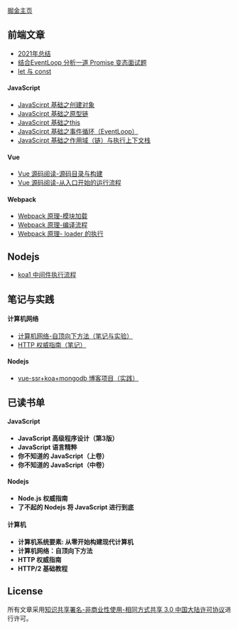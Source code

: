 
[掘金主页](https://juejin.cn/user/1943592290229719/posts)

## 前端文章

* [2021年总结](https://github.com/liutao2428118/blog/blob/main/article/2021%E5%B9%B4%E7%BB%88%E6%80%BB%E7%BB%93.md)
* [结合EventLoop 分析一道 Promise 变态面试题](https://github.com/liutao2428118/blog/blob/main/article/%E7%BB%93%E5%90%88EventLoop%E5%88%86%E6%9E%90%E4%B8%80%E9%81%93Promise%E5%8F%98%E6%80%81%E9%9D%A2%E8%AF%95%E9%A2%98.md)
* [let 与 const](https://github.com/liutao2428118/blog/blob/main/article/let%E4%B8%8Econst.md)

#### JavaScript
* [JavaScirpt 基础之创建对象](https://github.com/liutao2428118/blog/blob/main/article/JavaScirpt%E5%9F%BA%E7%A1%80%E4%B9%8B%E5%88%9B%E5%BB%BA%E5%AF%B9%E8%B1%A1.md)
* [JavaScirpt 基础之原型链](https://github.com/liutao2428118/blog/blob/main/article/JavaScirpt%E5%9F%BA%E7%A1%80%E4%B9%8B%E5%8E%9F%E5%9E%8B%E9%93%BE.md)
* [JavaScirpt 基础之this](https://github.com/liutao2428118/blog/blob/main/article/JavaScirpt%E5%9F%BA%E7%A1%80%E4%B9%8Bthis.md)
* [JavaScirpt 基础之事件循环（EventLoop）](https://github.com/liutao2428118/blog/blob/main/article/%E4%BA%8B%E4%BB%B6%E5%BE%AA%E7%8E%AF%EF%BC%88EventLoop%EF%BC%89.md)
* [JavaScirpt 基础之作用域（链）与执行上下文栈](https://github.com/liutao2428118/blog/blob/main/article/JavaScirpt%E5%9F%BA%E7%A1%80%E4%B9%8B%E4%BD%9C%E7%94%A8%E5%9F%9F%EF%BC%88%E9%93%BE%EF%BC%89%E4%B8%8E%E6%89%A7%E8%A1%8C%E4%B8%8A%E4%B8%8B%E6%96%87%E6%A0%88.md)
#### Vue
* [Vue 源码阅读-源码目录与构建](https://github.com/liutao2428118/blog/blob/main/article/Vue%E6%BA%90%E7%A0%81%E9%98%85%E8%AF%BB-%E6%BA%90%E7%A0%81%E7%9B%AE%E5%BD%95%E4%B8%8E%E6%9E%84%E5%BB%BA.md)
* [Vue 源码阅读-从入口开始的运行流程](https://github.com/liutao2428118/blog/blob/main/article/Vue%E6%BA%90%E7%A0%81%E9%98%85%E8%AF%BB-%E4%BB%8E%E5%85%A5%E5%8F%A3%E5%BC%80%E5%A7%8B%E7%9A%84%E8%BF%90%E8%A1%8C%E6%B5%81%E7%A8%8B.md)
#### Webpack
* [Webpack 原理-模块加载](https://github.com/liutao2428118/blog/blob/main/article/webpack%E5%8E%9F%E7%90%86-%E6%A8%A1%E5%9D%97%E5%8A%A0%E8%BD%BD.md)
* [Webpack 原理-编译流程](https://github.com/liutao2428118/blog/blob/main/article/webpack%E5%8E%9F%E7%90%86-%E7%BC%96%E8%AF%91%E6%B5%81%E7%A8%8B.md)
* [Webpack 原理- loader 的执行](https://github.com/liutao2428118/blog/blob/main/article/webpack%E5%8E%9F%E7%90%86-loader%E7%9A%84%E6%89%A7%E8%A1%8C.md)

## Nodejs
* [koa1 中间件执行流程](https://github.com/liutao2428118/blog/blob/main/article/koa1.x%E4%B8%AD%E9%97%B4%E4%BB%B6%EF%BC%88middleware%EF%BC%89%E6%89%A7%E8%A1%8C%E6%B5%81%E7%A8%8B.md)

## 笔记与实践
#### 计算机网络
* [计算机网络-自顶向下方法（笔记与实验）](https://github.com/liutao2428118/computer-networking-lab-note)
* [HTTP 权威指南（笔记）](https://github.com/liutao2428118/http-note)
#### Nodejs
* [vue-ssr+koa+mongodb 博客项目（实践）](https://github.com/liutao2428118/blogs)
## 已读书单
#### JavaScript
* **JavaScript 高级程序设计（第3版）**
* **JavaScript 语言精粹**
* **你不知道的 JavaScript（上卷）**
* **你不知道的 JavaScript（中卷）**
#### Nodejs
* **Node.js 权威指南**
* **了不起的 Nodejs 将 JavaScript 进行到底**
#### 计算机
* **计算机系统要素: 从零开始构建现代计算机** 
* **计算机网络：自顶向下方法**
* **HTTP 权威指南**
* **HTTP/2 基础教程**

## License
所有文章采用[知识共享署名-非商业性使用-相同方式共享 3.0 中国大陆许可协议](https://creativecommons.org/licenses/by-nc-sa/3.0/cn/)进行许可。
